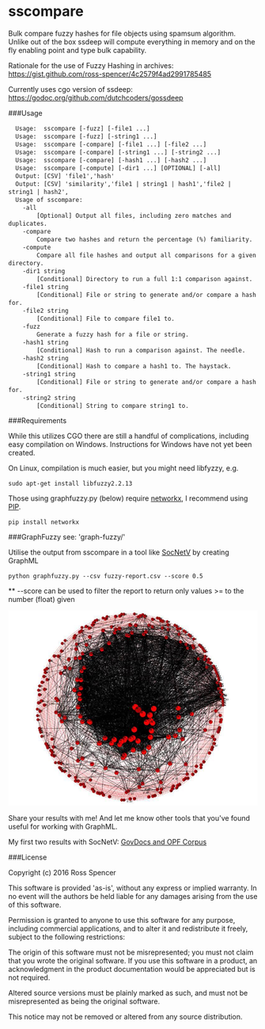 # sscompare

Bulk compare fuzzy hashes for file objects using spamsum algorithm. Unlike out of the box ssdeep will
compute everything in memory and on the fly enabling point and type bulk capability. 

Rationale for the use of Fuzzy Hashing in archives: https://gist.github.com/ross-spencer/4c2579f4ad2991785485 

Currently uses cgo version of ssdeep: https://godoc.org/github.com/dutchcoders/gossdeep

###Usage

      Usage:  sscompare [-fuzz] [-file1 ...]
      Usage:  sscompare [-fuzz] [-string1 ...]
      Usage:  sscompare [-compare] [-file1 ...] [-file2 ...]
      Usage:  sscompare [-compare] [-string1 ...] [-string2 ...]
      Usage:  sscompare [-compare] [-hash1 ...] [-hash2 ...]
      Usage:  sscompare [-compute] [-dir1 ...] [OPTIONAL] [-all]
      Output: [CSV] 'file1','hash'
      Output: [CSV] 'similarity','file1 | string1 | hash1','file2 | string1 | hash2',
      Usage of sscompare:
        -all
          	[Optional] Output all files, including zero matches and duplicates.
        -compare
          	Compare two hashes and return the percentage (%) familiarity.
        -compute
          	Compare all file hashes and output all comparisons for a given directory.
        -dir1 string
          	[Conditional] Directory to run a full 1:1 comparison against.
        -file1 string
          	[Conditional] File or string to generate and/or compare a hash for.
        -file2 string
          	[Conditional] File to compare file1 to.
        -fuzz
          	Generate a fuzzy hash for a file or string.
        -hash1 string
          	[Conditional] Hash to run a comparison against. The needle.
        -hash2 string
          	[Conditional] Hash to compare a hash1 to. The haystack.
        -string1 string
          	[Conditional] File or string to generate and/or compare a hash for.
        -string2 string
          	[Conditional] String to compare string1 to.

###Requirements

While this utilizes CGO there are still a handful of complications, including easy compilation on Windows.
Instructions for Windows have not yet been created. 

On Linux, compilation is much easier, but you might need libfyzzy, e.g. 

    sudo apt-get install libfuzzy2.2.13

Those using graphfuzzy.py (below) require [networkx](https://networkx.github.io/), I recommend using [PIP](https://pypi.python.org/pypi/pip). 

    pip install networkx

###GraphFuzzy see: 'graph-fuzzy/'

Utilise the output from sscompare in a tool like [SocNetV](http://socnetv.sourceforge.net/) by creating GraphML

    python graphfuzzy.py --csv fuzzy-report.csv --score 0.5
  
   ** --score can be used to filter the report to return only values >= to the number (float) given

![Network Graph Example](https://raw.githubusercontent.com/ross-spencer/rs-misc-scripts/master/anon-fuzzy-analysis.png)

Share your results with me! And let me know other tools that you've found useful for working with GraphML.

My first two results with SocNetV: [GovDocs and OPF Corpus](https://twitter.com/beet_keeper/status/719512360264683520)

###License

Copyright (c) 2016 Ross Spencer

This software is provided 'as-is', without any express or implied warranty. In no event will the authors be held liable for any damages arising from the use of this software.

Permission is granted to anyone to use this software for any purpose, including commercial applications, and to alter it and redistribute it freely, subject to the following restrictions:

The origin of this software must not be misrepresented; you must not claim that you wrote the original software. If you use this software in a product, an acknowledgment in the product documentation would be appreciated but is not required.

Altered source versions must be plainly marked as such, and must not be misrepresented as being the original software.

This notice may not be removed or altered from any source distribution.
